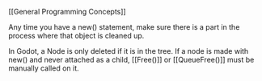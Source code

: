 [[General Programming Concepts]]

Any time you have a new() statement, make sure there is a part in the process where that object is cleaned up.

In Godot, a Node is only deleted if it is in the tree. If a node is made with new() and never attached as a child, [[Free()]] or [[QueueFree()]] must be manually called on it.